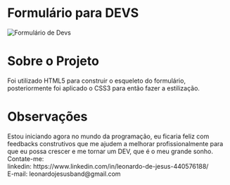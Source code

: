 <h1>Formulário para DEVS </h1>

![Formulário de Devs](https://user-images.githubusercontent.com/99991722/203624746-4275c5f9-bb3a-4220-ab56-640cd6803e1e.png)

<h1>Sobre o Projeto</h1>
Foi utilizado HTML5 para construir o esqueleto do formulário, posteriormente foi aplicado o CSS3 para então fazer a estilização.

<h1>Observações</h1>
Estou iniciando agora no mundo da programação, eu ficaria feliz com feedbacks construtivos que me ajudem a melhorar profissionalmente para que
eu possa crescer e me tornar um DEV, que é o meu grande sonho. <br>
Contate-me: <br>
linkedin: https://www.linkedin.com/in/leonardo-de-jesus-440576188/ <br>
E-mail: leonardojesusband@gmail.com
